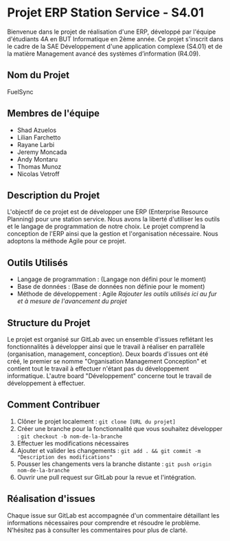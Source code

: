 # Projet ERP Station Service - S4.01

Bienvenue dans le projet de réalisation d'une ERP, développé par l'équipe d'étudiants 4A en BUT Informatique en 2ème année. Ce projet s'inscrit dans le cadre de la SAE Développement d'une application complexe (S4.01) et de la matière Management avancé des systèmes d’information (R4.09).

## Nom du Projet
FuelSync

## Membres de l'équipe
- Shad Azuelos
- Lilian Farchetto
- Rayane Larbi
- Jeremy Moncada
- Andy Montaru
- Thomas Munoz
- Nicolas Vetroff

## Description du Projet
L'objectif de ce projet est de développer une ERP (Enterprise Resource Planning) pour une station service. Nous avons la liberté d'utiliser les outils et le langage de programmation de notre choix. Le projet comprend la conception de l'ERP ainsi que la gestion et l'organisation nécessaire. Nous adoptons la méthode Agile pour ce projet.

## Outils Utilisés
- Langage de programmation : (Langage non défini pour le moment)
- Base de données : (Base de données non définie pour le moment)
- Méthode de développement : Agile
_Rajouter les outils utilisés ici au fur et à mesure de l'avancement du projet_

## Structure du Projet
Le projet est organisé sur GitLab avec un ensemble d'issues reflétant les fonctionnalités à développer ainsi que le travail à réaliser en parrallèle (organisation, management, conception). Deux boards d'issues ont été créé, le premier se nomme "Organisation Management Conception" et contient tout le travail à effectuer n'étant pas du développement informatique. L'autre board "Développement" concerne tout le travail de développement à effectuer.

## Comment Contribuer
1. Clôner le projet localement : `git clone [URL du projet]`
2. Créer une branche pour la fonctionnalité que vous souhaitez développer : `git checkout -b nom-de-la-branche`
3. Effectuer les modifications nécessaires
4. Ajouter et valider les changements : `git add . && git commit -m "Description des modifications"`
5. Pousser les changements vers la branche distante : `git push origin nom-de-la-branche`
6. Ouvrir une pull request sur GitLab pour la revue et l'intégration.

## Réalisation d'issues
Chaque issue sur GitLab est accompagnée d'un commentaire détaillant les informations nécessaires pour comprendre et résoudre le problème. N'hésitez pas à consulter les commentaires pour plus de clarté.
